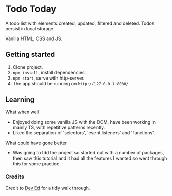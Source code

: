 # Todo Today

A todo list with elements created, updated, filtered and deleted. Todos persist in local storage.

Vanilla HTML, CSS and JS.

## Getting started

1. Clone project.
1. `npm install`, install dependencies.
1. `npm start`, serve with http-server.
1. The app should be running on `http://127.0.0.1:8080/`

## Learning

What when well
- Enjoyed doing some vanilla JS with the DOM, have been working in mainly TS, with repetitive patterns recently.
- Liked the separation of 'selectors', 'event listeners' and 'functions'.

What could have gone better
- Was going to tdd the project so started out with a number of packages, then saw this tutorial and it had all the features I wanted so went through this for some practice.

### Credits

Credit to [Dev Ed](https://www.youtube.com/watch?v=Ttf3CEsEwMQ&t=609s) for a tidy walk through.
